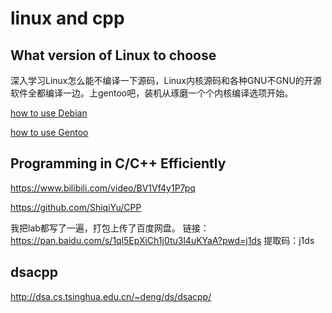 # linux and cpp
## What version of Linux to choose
深入学习Linux怎么能不编译一下源码，Linux内核源码和各种GNU不GNU的开源软件全都编译一边。​上gentoo吧，装机从琢磨一个个内核编译选项开始。

[how to use Debian](./files/how%20to%20use%20Debian%20&%20Ubuntu.md)

[how to use Gentoo](./files/how%20to%20use%20Gentoo.md)
## Programming in C/C++ Efficiently
https://www.bilibili.com/video/BV1Vf4y1P7pq

https://github.com/ShiqiYu/CPP

我把lab都写了一遍，打包上传了百度网盘。
链接：https://pan.baidu.com/s/1ql5EpXiCh1j0tu3l4uKYaA?pwd=j1ds 
提取码：j1ds 

## dsacpp
http://dsa.cs.tsinghua.edu.cn/~deng/ds/dsacpp/